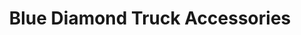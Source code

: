 ---
title: "Blue Diamond Truck Accessories"
url: /panama-city/blue-diamond-truck-accessories/
shop: Allgemein
---